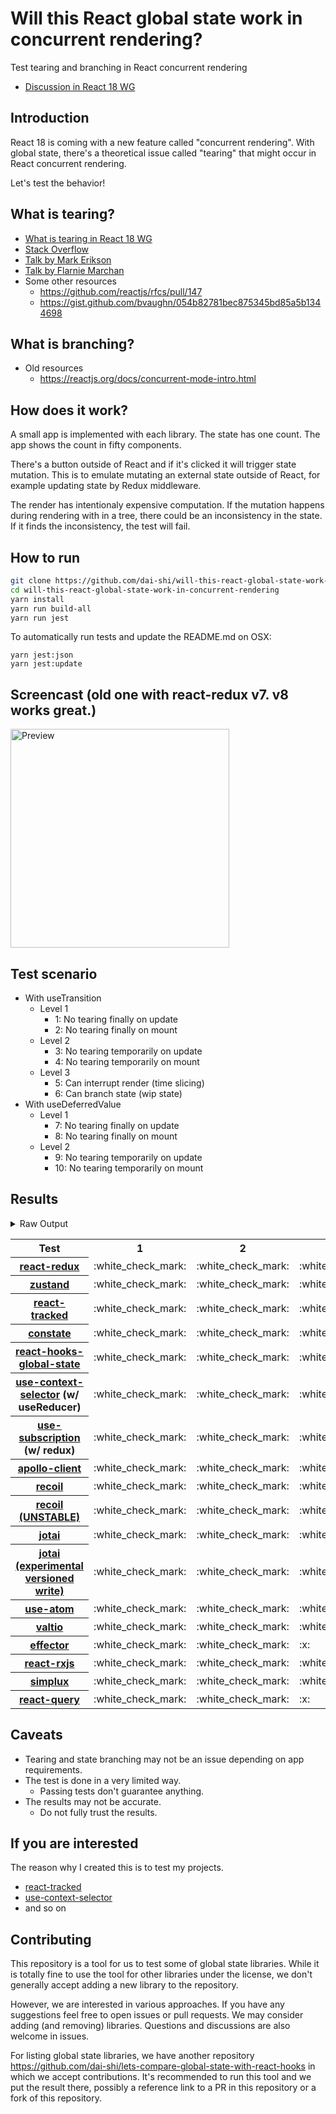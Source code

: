# Will this React global state work in concurrent rendering?

Test tearing and branching in React concurrent rendering

- [Discussion in React 18 WG](https://github.com/reactwg/react-18/discussions/116)

## Introduction

React 18 is coming with a new feature called "concurrent rendering".
With global state, there's a theoretical issue called "tearing"
that might occur in React concurrent rendering.

Let's test the behavior!

## What is tearing?

- [What is tearing in React 18 WG](https://github.com/reactwg/react-18/discussions/69)
- [Stack Overflow](https://stackoverflow.com/questions/54891675/what-is-tearing-in-the-context-of-the-react-redux)
- [Talk by Mark Erikson](https://www.youtube.com/watch?v=yOZ4Ml9LlWE&t=933s)
- [Talk by Flarnie Marchan](https://www.youtube.com/watch?v=V1Ly-8Z1wQA&t=1079s)
- Some other resources
  - https://github.com/reactjs/rfcs/pull/147
  - https://gist.github.com/bvaughn/054b82781bec875345bd85a5b1344698

## What is branching?

- Old resources
  - https://reactjs.org/docs/concurrent-mode-intro.html

## How does it work?

A small app is implemented with each library.
The state has one count.
The app shows the count in fifty components.

There's a button outside of React and
if it's clicked it will trigger state mutation.
This is to emulate mutating an external state outside of React,
for example updating state by Redux middleware.

The render has intentionaly expensive computation.
If the mutation happens during rendering with in a tree,
there could be an inconsistency in the state.
If it finds the inconsistency, the test will fail.

## How to run

```bash
git clone https://github.com/dai-shi/will-this-react-global-state-work-in-concurrent-rendering.git
cd will-this-react-global-state-work-in-concurrent-rendering
yarn install
yarn run build-all
yarn run jest
```

To automatically run tests and update the README.md on OSX:
```
yarn jest:json
yarn jest:update
```

## Screencast (old one with react-redux v7. v8 works great.)

<img src="https://user-images.githubusercontent.com/490574/61502196-ce109200-aa0d-11e9-9efc-6203545d367c.gif" alt="Preview" width="350" />

## Test scenario

- With useTransition
  - Level 1
    - 1: No tearing finally on update
    - 2: No tearing finally on mount
  - Level 2
    - 3: No tearing temporarily on update
    - 4: No tearing temporarily on mount
  - Level 3
    - 5: Can interrupt render (time slicing)
    - 6: Can branch state (wip state)
- With useDeferredValue
  - Level 1
    - 7: No tearing finally on update
    - 8: No tearing finally on mount
  - Level 2
    - 9: No tearing temporarily on update
    - 10: No tearing temporarily on mount

## Results

<details>
<summary>Raw Output</summary>

```
   With useTransition
     Level 1
       ✓ No tearing finally on update (8196 ms)
       ✓ No tearing finally on mount (4769 ms)
     Level 2
       ✓ No tearing temporarily on update (13080 ms)
       ✓ No tearing temporarily on mount (4688 ms)
     Level 3
       ✕ Can interrupt render (time slicing) (8051 ms)
       ✕ Can branch state (wip state) (6757 ms)
   With useDeferredValue
     Level 1
       ✓ No tearing finally on update (9773 ms)
       ✓ No tearing finally on mount (4700 ms)
     Level 2
       ✓ No tearing temporarily on update (14752 ms)
       ✓ No tearing temporarily on mount (4676 ms)
 zustand
   With useTransition
     Level 1
       ✓ No tearing finally on update (8031 ms)
       ✓ No tearing finally on mount (4708 ms)
     Level 2
       ✓ No tearing temporarily on update (12989 ms)
       ✓ No tearing temporarily on mount (4616 ms)
     Level 3
       ✕ Can interrupt render (time slicing) (8017 ms)
       ✕ Can branch state (wip state) (6682 ms)
   With useDeferredValue
     Level 1
       ✓ No tearing finally on update (9704 ms)
       ✓ No tearing finally on mount (4678 ms)
     Level 2
       ✓ No tearing temporarily on update (14684 ms)
       ✓ No tearing temporarily on mount (4647 ms)
 react-tracked
   With useTransition
     Level 1
       ✓ No tearing finally on update (5659 ms)
       ✓ No tearing finally on mount (15550 ms)
     Level 2
       ✓ No tearing temporarily on update (8787 ms)
       ✓ No tearing temporarily on mount (13542 ms)
     Level 3
       ✓ Can interrupt render (time slicing) (3745 ms)
       ✓ Can branch state (wip state) (8360 ms)
   With useDeferredValue
     Level 1
       ✓ No tearing finally on update (15602 ms)
       ✓ No tearing finally on mount (6609 ms)
     Level 2
       ✓ No tearing temporarily on update (19600 ms)
       ✓ No tearing temporarily on mount (8508 ms)
 constate
   With useTransition
     Level 1
       ✓ No tearing finally on update (4698 ms)
       ✓ No tearing finally on mount (9523 ms)
     Level 2
       ✓ No tearing temporarily on update (8736 ms)
       ✓ No tearing temporarily on mount (9518 ms)
     Level 3
       ✓ Can interrupt render (time slicing) (3742 ms)
       ✓ Can branch state (wip state) (5223 ms)
   With useDeferredValue
     Level 1
       ✓ No tearing finally on update (9746 ms)
       ✓ No tearing finally on mount (5740 ms)
     Level 2
       ✓ No tearing temporarily on update (14702 ms)
       ✓ No tearing temporarily on mount (5651 ms)
 react-hooks-global-state
   With useTransition
     Level 1
       ✓ No tearing finally on update (5626 ms)
       ✓ No tearing finally on mount (9576 ms)
     Level 2
       ✓ No tearing temporarily on update (9654 ms)
       ✕ No tearing temporarily on mount (8513 ms)
     Level 3
       ✓ Can interrupt render (time slicing) (3749 ms)
       ✕ Can branch state (wip state) (10222 ms)
   With useDeferredValue
     Level 1
       ✓ No tearing finally on update (11392 ms)
       ✓ No tearing finally on mount (5776 ms)
     Level 2
       ✓ No tearing temporarily on update (15491 ms)
       ✕ No tearing temporarily on mount (5647 ms)
 use-context-selector
   With useTransition
     Level 1
       ✓ No tearing finally on update (5732 ms)
       ✓ No tearing finally on mount (13581 ms)
     Level 2
       ✓ No tearing temporarily on update (8766 ms)
       ✓ No tearing temporarily on mount (15439 ms)
     Level 3
       ✓ Can interrupt render (time slicing) (3697 ms)
       ✓ Can branch state (wip state) (8246 ms)
   With useDeferredValue
     Level 1
       ✓ No tearing finally on update (15420 ms)
       ✓ No tearing finally on mount (8621 ms)
     Level 2
       ✓ No tearing temporarily on update (19594 ms)
       ✓ No tearing temporarily on mount (8485 ms)
 use-subscription
   With useTransition
     Level 1
       ✓ No tearing finally on update (5658 ms)
       ✓ No tearing finally on mount (7565 ms)
     Level 2
       ✓ No tearing temporarily on update (8772 ms)
       ✕ No tearing temporarily on mount (9517 ms)
     Level 3
       ✓ Can interrupt render (time slicing) (3714 ms)
       ✕ Can branch state (wip state) (10259 ms)
   With useDeferredValue
     Level 1
       ✓ No tearing finally on update (11355 ms)
       ✓ No tearing finally on mount (5749 ms)
     Level 2
       ✓ No tearing temporarily on update (15469 ms)
       ✕ No tearing temporarily on mount (5691 ms)
 apollo-client
   With useTransition
     Level 1
       ✓ No tearing finally on update (8201 ms)
       ✓ No tearing finally on mount (5956 ms)
     Level 2
       ✓ No tearing temporarily on update (13114 ms)
       ✕ No tearing temporarily on mount (5854 ms)
     Level 3
       ✕ Can interrupt render (time slicing) (8057 ms)
       ✕ Can branch state (wip state) (7798 ms)
   With useDeferredValue
     Level 1
       ✓ No tearing finally on update (10618 ms)
       ✓ No tearing finally on mount (6078 ms)
     Level 2
       ✓ No tearing temporarily on update (11689 ms)
       ✕ No tearing temporarily on mount (6049 ms)
 recoil
   With useTransition
     Level 1
       ✓ No tearing finally on update (8124 ms)
       ✓ No tearing finally on mount (4700 ms)
     Level 2
       ✓ No tearing temporarily on update (13084 ms)
       ✓ No tearing temporarily on mount (4647 ms)
     Level 3
       ✕ Can interrupt render (time slicing) (8049 ms)
       ✕ Can branch state (wip state) (6755 ms)
   With useDeferredValue
     Level 1
       ✓ No tearing finally on update (9802 ms)
       ✓ No tearing finally on mount (4710 ms)
     Level 2
       ✓ No tearing temporarily on update (14772 ms)
       ✓ No tearing temporarily on mount (4667 ms)
 recoil_UNSTABLE
   With useTransition
     Level 1
       ✓ No tearing finally on update (5720 ms)
       ✓ No tearing finally on mount (8570 ms)
     Level 2
       ✓ No tearing temporarily on update (8780 ms)
       ✕ No tearing temporarily on mount (8517 ms)
     Level 3
       ✓ Can interrupt render (time slicing) (3694 ms)
       ✕ Can branch state (wip state) (10230 ms)
   With useDeferredValue
     Level 1
       ✓ No tearing finally on update (11312 ms)
       ✓ No tearing finally on mount (5711 ms)
     Level 2
       ✓ No tearing temporarily on update (15405 ms)
       ✕ No tearing temporarily on mount (5605 ms)
 jotai
   With useTransition
     Level 1
       ✓ No tearing finally on update (6673 ms)
       ✓ No tearing finally on mount (12505 ms)
     Level 2
       ✓ No tearing temporarily on update (9736 ms)
       ✕ No tearing temporarily on mount (12522 ms)
     Level 3
       ✓ Can interrupt render (time slicing) (4680 ms)
       ✕ Can branch state (wip state) (11240 ms)
   With useDeferredValue
     Level 1
       ✓ No tearing finally on update (16471 ms)
       ✓ No tearing finally on mount (13595 ms)
     Level 2
       ✓ No tearing temporarily on update (20592 ms)
       ✕ No tearing temporarily on mount (13540 ms)
 jotai-versioned-write
   With useTransition
     Level 1
       ✓ No tearing finally on update (5734 ms)
       ✓ No tearing finally on mount (8615 ms)
     Level 2
       ✓ No tearing temporarily on update (9793 ms)
       ✓ No tearing temporarily on mount (9544 ms)
     Level 3
       ✓ Can interrupt render (time slicing) (4698 ms)
       ✓ Can branch state (wip state) (6259 ms)
   With useDeferredValue
     Level 1
       ✓ No tearing finally on update (11535 ms)
       ✓ No tearing finally on mount (5725 ms)
     Level 2
       ✓ No tearing temporarily on update (15654 ms)
       ✓ No tearing temporarily on mount (5604 ms)
 use-atom
   With useTransition
     Level 1
       ✓ No tearing finally on update (6667 ms)
       ✓ No tearing finally on mount (13530 ms)
     Level 2
       ✓ No tearing temporarily on update (9703 ms)
       ✓ No tearing temporarily on mount (15462 ms)
     Level 3
       ✓ Can interrupt render (time slicing) (4718 ms)
       ✓ Can branch state (wip state) (9270 ms)
   With useDeferredValue
     Level 1
       ✓ No tearing finally on update (16638 ms)
       ✓ No tearing finally on mount (8520 ms)
     Level 2
       ✓ No tearing temporarily on update (20801 ms)
       ✓ No tearing temporarily on mount (6536 ms)
 valtio
   With useTransition
     Level 1
       ✓ No tearing finally on update (8081 ms)
       ✓ No tearing finally on mount (4697 ms)
     Level 2
       ✓ No tearing temporarily on update (13027 ms)
       ✓ No tearing temporarily on mount (4730 ms)
     Level 3
       ✕ Can interrupt render (time slicing) (8063 ms)
       ✕ Can branch state (wip state) (3740 ms)
   With useDeferredValue
     Level 1
       ✓ No tearing finally on update (9776 ms)
       ✓ No tearing finally on mount (4713 ms)
     Level 2
       ✓ No tearing temporarily on update (14775 ms)
       ✓ No tearing temporarily on mount (4679 ms)
 effector
   With useTransition
     Level 1
       ✓ No tearing finally on update (4710 ms)
       ✓ No tearing finally on mount (9597 ms)
     Level 2
       ✕ No tearing temporarily on update (8810 ms)
       ✕ No tearing temporarily on mount (9531 ms)
     Level 3
       ✓ Can interrupt render (time slicing) (3742 ms)
       ✕ Can branch state (wip state) (3002 ms)
   With useDeferredValue
     Level 1
       ✓ No tearing finally on update (9751 ms)
       ✓ No tearing finally on mount (5762 ms)
     Level 2
       ✓ No tearing temporarily on update (14774 ms)
       ✕ No tearing temporarily on mount (5716 ms)
 react-rxjs
   With useTransition
     Level 1
       ✓ No tearing finally on update (8140 ms)
       ✓ No tearing finally on mount (4730 ms)
     Level 2
       ✓ No tearing temporarily on update (13103 ms)
       ✓ No tearing temporarily on mount (4682 ms)
     Level 3
       ✕ Can interrupt render (time slicing) (8065 ms)
       ✕ Can branch state (wip state) (6753 ms)
   With useDeferredValue
     Level 1
       ✓ No tearing finally on update (9772 ms)
       ✓ No tearing finally on mount (4731 ms)
     Level 2
       ✓ No tearing temporarily on update (14708 ms)
       ✓ No tearing temporarily on mount (4642 ms)
 simplux
   With useTransition
     Level 1
       ✓ No tearing finally on update (4664 ms)
       ✓ No tearing finally on mount (9539 ms)
     Level 2
       ✓ No tearing temporarily on update (8695 ms)
       ✓ No tearing temporarily on mount (9497 ms)
     Level 3
       ✓ Can interrupt render (time slicing) (3686 ms)
       ✕ Can branch state (wip state) (10343 ms)
   With useDeferredValue
     Level 1
       ✓ No tearing finally on update (9746 ms)
       ✓ No tearing finally on mount (6781 ms)
     Level 2
       ✓ No tearing temporarily on update (14735 ms)
       ✓ No tearing temporarily on mount (5672 ms)
  react-query
    With useTransition
      Level 1
        ✓ No tearing finally on update (7999 ms)
        ✓ No tearing finally on mount (4581 ms)
      Level 2
        ✕ No tearing temporarily on update (12924 ms)
        ✓ No tearing temporarily on mount (4490 ms)
      Level 3
        ✕ Can interrupt render (time slicing) (7951 ms)
        ✕ Can branch state (wip state) (6627 ms)
    With useDeferredValue
      Level 1
        ✓ No tearing finally on update (9478 ms)
        ✓ No tearing finally on mount (4535 ms)
      Level 2
        ✓ No tearing temporarily on update (13580 ms)
        ✓ No tearing temporarily on mount (4495 ms)

```
</details>

<table>
<tr><th>Test</th><th>1</th><th>2</th><th>3</th><th>4</th><th>5</th><th>6</th><th>7</th><th>8</th><th>9</th><th>10</th></tr>
	<tr>
		<th><a href="https://react-redux.js.org">react-redux</a></th>
		<td>:white_check_mark:</td>
		<td>:white_check_mark:</td>
		<td>:white_check_mark:</td>
		<td>:white_check_mark:</td>
		<td>:x:</td>
		<td>:x:</td>
		<td>:white_check_mark:</td>
		<td>:white_check_mark:</td>
		<td>:white_check_mark:</td>
		<td>:white_check_mark:</td>
	</tr>
	<tr>
		<th><a href="https://github.com/pmndrs/zustand">zustand</a></th>
		<td>:white_check_mark:</td>
		<td>:white_check_mark:</td>
		<td>:white_check_mark:</td>
		<td>:white_check_mark:</td>
		<td>:x:</td>
		<td>:x:</td>
		<td>:white_check_mark:</td>
		<td>:white_check_mark:</td>
		<td>:white_check_mark:</td>
		<td>:white_check_mark:</td>
	</tr>
	<tr>
		<th><a href="https://react-tracked.js.org">react-tracked</a></th>
		<td>:white_check_mark:</td>
		<td>:white_check_mark:</td>
		<td>:white_check_mark:</td>
		<td>:white_check_mark:</td>
		<td>:white_check_mark:</td>
		<td>:white_check_mark:</td>
		<td>:white_check_mark:</td>
		<td>:white_check_mark:</td>
		<td>:white_check_mark:</td>
		<td>:white_check_mark:</td>
	</tr>
	<tr>
		<th><a href="https://github.com/diegohaz/constate">constate</a></th>
		<td>:white_check_mark:</td>
		<td>:white_check_mark:</td>
		<td>:white_check_mark:</td>
		<td>:white_check_mark:</td>
		<td>:white_check_mark:</td>
		<td>:white_check_mark:</td>
		<td>:white_check_mark:</td>
		<td>:white_check_mark:</td>
		<td>:white_check_mark:</td>
		<td>:white_check_mark:</td>
	</tr>
	<tr>
		<th><a href="https://github.com/dai-shi/react-hooks-global-state">react-hooks-global-state</a></th>
		<td>:white_check_mark:</td>
		<td>:white_check_mark:</td>
		<td>:white_check_mark:</td>
		<td>:x:</td>
		<td>:white_check_mark:</td>
		<td>:x:</td>
		<td>:white_check_mark:</td>
		<td>:white_check_mark:</td>
		<td>:white_check_mark:</td>
		<td>:x:</td>
	</tr>
	<tr>
		<th><a href="https://github.com/dai-shi/use-context-selector">use-context-selector</a> (w/ useReducer)</th>
		<td>:white_check_mark:</td>
		<td>:white_check_mark:</td>
		<td>:white_check_mark:</td>
		<td>:white_check_mark:</td>
		<td>:white_check_mark:</td>
		<td>:white_check_mark:</td>
		<td>:white_check_mark:</td>
		<td>:white_check_mark:</td>
		<td>:white_check_mark:</td>
		<td>:white_check_mark:</td>
	</tr>
	<tr>
		<th><a href="https://github.com/facebook/react/tree/master/packages/use-subscription">use-subscription</a> (w/ redux)</th>
		<td>:white_check_mark:</td>
		<td>:white_check_mark:</td>
		<td>:white_check_mark:</td>
		<td>:x:</td>
		<td>:white_check_mark:</td>
		<td>:x:</td>
		<td>:white_check_mark:</td>
		<td>:white_check_mark:</td>
		<td>:white_check_mark:</td>
		<td>:x:</td>
	</tr>
	<tr>
		<th><a href="https://github.com/apollographql/apollo-client">apollo-client</a></th>
		<td>:white_check_mark:</td>
		<td>:white_check_mark:</td>
		<td>:white_check_mark:</td>
		<td>:x:</td>
		<td>:x:</td>
		<td>:x:</td>
		<td>:white_check_mark:</td>
		<td>:white_check_mark:</td>
		<td>:white_check_mark:</td>
		<td>:x:</td>
	</tr>
	<tr>
		<th><a href="https://recoiljs.org">recoil</a></th>
		<td>:white_check_mark:</td>
		<td>:white_check_mark:</td>
		<td>:white_check_mark:</td>
		<td>:white_check_mark:</td>
		<td>:x:</td>
		<td>:x:</td>
		<td>:white_check_mark:</td>
		<td>:white_check_mark:</td>
		<td>:white_check_mark:</td>
		<td>:white_check_mark:</td>
	</tr>
	<tr>
		<th><a href="https://recoiljs.org">recoil (UNSTABLE)</a></th>
		<td>:white_check_mark:</td>
		<td>:white_check_mark:</td>
		<td>:white_check_mark:</td>
		<td>:x:</td>
		<td>:white_check_mark:</td>
		<td>:x:</td>
		<td>:white_check_mark:</td>
		<td>:white_check_mark:</td>
		<td>:white_check_mark:</td>
		<td>:x:</td>
	</tr>
	<tr>
		<th><a href="https://github.com/pmndrs/jotai">jotai</a></th>
		<td>:white_check_mark:</td>
		<td>:white_check_mark:</td>
		<td>:white_check_mark:</td>
		<td>:x:</td>
		<td>:white_check_mark:</td>
		<td>:x:</td>
		<td>:white_check_mark:</td>
		<td>:white_check_mark:</td>
		<td>:white_check_mark:</td>
		<td>:x:</td>
	</tr>
	<tr>
		<th><a href="https://github.com/pmndrs/jotai">jotai (experimental versioned write)</a></th>
		<td>:white_check_mark:</td>
		<td>:white_check_mark:</td>
		<td>:white_check_mark:</td>
		<td>:white_check_mark:</td>
		<td>:white_check_mark:</td>
		<td>:white_check_mark:</td>
		<td>:white_check_mark:</td>
		<td>:white_check_mark:</td>
		<td>:white_check_mark:</td>
		<td>:white_check_mark:</td>
	</tr>
	<tr>
		<th><a href="https://github.com/dai-shi/use-atom">use-atom</a></th>
		<td>:white_check_mark:</td>
		<td>:white_check_mark:</td>
		<td>:white_check_mark:</td>
		<td>:white_check_mark:</td>
		<td>:white_check_mark:</td>
		<td>:white_check_mark:</td>
		<td>:white_check_mark:</td>
		<td>:white_check_mark:</td>
		<td>:white_check_mark:</td>
		<td>:white_check_mark:</td>
	</tr>
	<tr>
		<th><a href="https://github.com/pmndrs/valtio">valtio</a></th>
		<td>:white_check_mark:</td>
		<td>:white_check_mark:</td>
		<td>:white_check_mark:</td>
		<td>:white_check_mark:</td>
		<td>:x:</td>
		<td>:x:</td>
		<td>:white_check_mark:</td>
		<td>:white_check_mark:</td>
		<td>:white_check_mark:</td>
		<td>:white_check_mark:</td>
	</tr>
	<tr>
		<th><a href="https://github.com/zerobias/effector">effector</a></th>
		<td>:white_check_mark:</td>
		<td>:white_check_mark:</td>
		<td>:x:</td>
		<td>:x:</td>
		<td>:white_check_mark:</td>
		<td>:x:</td>
		<td>:white_check_mark:</td>
		<td>:white_check_mark:</td>
		<td>:white_check_mark:</td>
		<td>:x:</td>
	</tr>
	<tr>
		<th><a href="https://react-rxjs.org">react-rxjs</a></th>
		<td>:white_check_mark:</td>
		<td>:white_check_mark:</td>
		<td>:white_check_mark:</td>
		<td>:white_check_mark:</td>
		<td>:x:</td>
		<td>:x:</td>
		<td>:white_check_mark:</td>
		<td>:white_check_mark:</td>
		<td>:white_check_mark:</td>
		<td>:white_check_mark:</td>
	</tr>
	<tr>
		<th><a href="https://github.com/MrWolfZ/simplux">simplux</a></th>
		<td>:white_check_mark:</td>
		<td>:white_check_mark:</td>
		<td>:white_check_mark:</td>
		<td>:white_check_mark:</td>
		<td>:white_check_mark:</td>
		<td>:x:</td>
		<td>:white_check_mark:</td>
		<td>:white_check_mark:</td>
		<td>:white_check_mark:</td>
		<td>:white_check_mark:</td>
	</tr>
	<tr>
		<th><a href="https://react-query.tanstack.com/">react-query</a></th>
		<td>:white_check_mark:</td>
		<td>:white_check_mark:</td>
        <td>:x:</td>
		<td>:white_check_mark:</td>
        <td>:x:</td>
        <td>:x:</td>
		<td>:white_check_mark:</td>
		<td>:white_check_mark:</td>
		<td>:white_check_mark:</td>
		<td>:white_check_mark:</td>
	</tr>

</table>

## Caveats

- Tearing and state branching may not be an issue depending on app requirements.
- The test is done in a very limited way.
  - Passing tests don't guarantee anything.
- The results may not be accurate.
  - Do not fully trust the results.

## If you are interested

The reason why I created this is to test my projects.

- [react-tracked](https://github.com/dai-shi/react-tracked)
- [use-context-selector](https://github.com/dai-shi/use-context-selector)
- and so on

## Contributing

This repository is a tool for us to test some of global state libraries.
While it is totally fine to use the tool for other libraries under the license,
we don't generally accept adding a new library to the repository.

However, we are interested in various approaches.
If you have any suggestions feel free to open issues or pull requests.
We may consider adding (and removing) libraries.
Questions and discussions are also welcome in issues.

For listing global state libraries, we have another repository
https://github.com/dai-shi/lets-compare-global-state-with-react-hooks
in which we accept contributions. It's recommended to run this tool
and we put the result there, possibly a reference link to a PR
in this repository or a fork of this repository.
